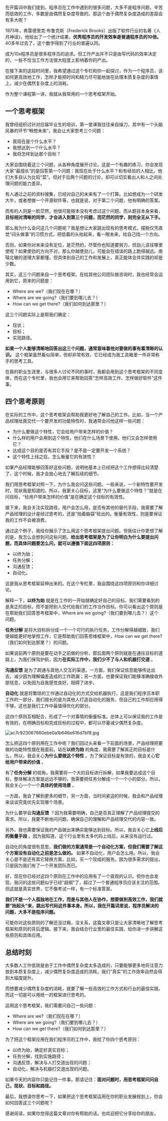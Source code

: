在开篇词中我们提到，程序员在工作中遇到的很多问题，大多不是程序问题，辛苦而低效的工作，多数是由偶然复杂度导致的。那这个由于偶然复杂度造成的差距会有多大呢？

1975年，弗雷德里克·布鲁克斯（Frederick Brooks）出版了软件行业的名著《人月神话》，他给出了一个统计结果，**优秀程序员的开发效率是普通程序员的10倍。** 40多年过去了，这个数字得到了行业的普遍认同。

成为10x程序员是很多程序员的追求。但工作产出并不只是由写代码的效率决定的，一些不恰当工作方法很大程度上影响着你的产出。

在接下来的这段时间里，我希望通过这个专栏和你一起探讨，作为一个程序员，该如何更高效地工作，怎样才能把时间和精力尽可能地放在处理本质复杂度的事情上，减少在偶然复杂度上的消耗。

作为整个课程第一讲，我就从我常用的一个思考框架开始。

## 一个思考框架

我曾经组织过针对应届毕业生的培训，第一堂课我往往亲自操刀，其中有一个头脑风暴的环节“畅想未来”，我会让大家思考三个问题：

 *  我现在是个什么水平？
 *  我想达到一个什么水平？
 *  我将怎样到达那个目标？

大家会围绕着这三个问题，从各种角度展开讨论。这是一个有趣的练习，你会发现大家“最擅长”的是回答第一个问题：我现在处于什么水平？和有经验的人相比，他们大多自认为比较“菜”。但对于后两个问题的讨论，却可以切实看出人和人之间处理问题的能力差异。

有人通过之前的资料搜集，已经对自己的未来有了一个打算。比如想成为一个研发大牛，或者想做一个开源软件等，也就是说，对于第二个问题，他有明确的答案。

而有的人则是一脸茫然，他很可能根本没有考虑过这个问题。而从题目本身来看，**目标相对清晰的同学，才会进入到第三个问题，而茫然的同学，则完全无从下手。** 

那么我为什么会问这几个问题呢？我是想让大家跳出现有的思考模式，摆脱仅凭直觉“闷头做事”的习惯方式，把低着的头抬起来，看一眼未来，给自己找一个方向。

否则，如果你对未来没有定位，是茫然的，尽管你也知道要努力，但劲儿该往哪里使呢？如果使劲的方向不对，那么你越使劲儿，可能会在错误的路上跑得越远。南辕北辙的道理大家都懂，但具体到自己的工作和发展上，真正能体会并实践的却是少数。

其实，这三个问题来自一个思考框架。在给其他公司团队做咨询时，我也经常会运用到它，原来的问题是：

 *  Where are we?（我们现在在哪？）
 *  Where are we going?（我们要到哪儿去？）
 *  How can we get there?（我们如何到达那里？）

这三个问题实际上是帮我们确定：

 *  现状；
 *  目标；
 *  实现路径。

**如果一个人能够清晰地回答出这三个问题，通常意味着他对要做的事有着清晰的认识。** 这个框架虽然看似简单，但却非常有效，它已经成为我工具箱里一件非常称手的思考工具。

在我的职业生涯里，与很多人讨论不同的事时，我都会用到这个思考框架的不同变体，而在这个专栏里，我也会用它来帮助回答“怎样高效工作、怎样做好软件”这件事。

## 四个思考原则

在实际的工作中，这个思考框架会帮助我更好地了解自己的工作。比如，当一个产品经理给我交代一个要开发的功能特性时，我通常会问他这样一些问题：

 *  为什么要做这个特性，它会给用户带来怎样的价值？
 *  什么样的用户会用到这个特性，他们在什么场景下使用，他们又会怎样使用它？
 *  达成这个目的是否有其它手段？是不是一定要开发一个系统？
 *  这个特性上线之后，怎么衡量它的有效性？

如果产品经理能够回答好这些问题，说明他基本上已经把这个工作想得比较清楚了，这个时候，我才会放心地去了解后续的细节。

我们用思考框架对照一下，为什么我会问这些问题。一般来说，一个新特性要开发时，现状我是知道的。所以，我更关心目标，这里“为什么要做这个特性？”就是在问目标，“给用户带来怎样的价值”是在确定这个目标的有效性。

接下来，我会关注实现路径，用户会怎么用，是否有其他的替代手段，我需要了解产品经理的设计是经过思考的，还是“拍着脑袋”给出的。衡量有效性，则是要保证我的工作不会被浪费。

通过这个例子，我给你展示了怎么用这个思考框架提出问题。但我估计你更想了解的是，我怎么会想到问这些问题。**给出思考框架是为了让你明白为什么要提出问题，而具体问题要怎么问，就可以遵循下面这四项原则：** 

 *  以终为始；
 *  任务分解；
 *  沟通反馈；
 *  自动化。

这是我从思考框架延伸出来的。在这个专栏里，我会围绕这四项原则和你详细讨论。

解释一下，**以终为始** 就是在工作的一开始就确定好自己的目标。我们需要看到的是真正的目标，而不是把别人交代给我们的工作当作目标。你可以看出这个原则是在帮助我们回答思考框架中，Where are we going?（我们要到哪儿去？）这个问题。

**任务分解** 是将大目标拆分成一个一个可行的执行任务，工作分解得越细致，我们便越能更好地掌控工作，它是帮助我们回答思维框架中，How can we get there?（我们如何到达那里？）的问题。

如果说前两个原则是要在动手之前做的分析，那后面两个原则就是在通往目标的道路上，为我们保驾护航，因为**在实际工作中，我们少不了与人和机器打交道** 。

**沟通反馈** 是为了疏通与其他人交互的渠道。一方面，我们保证信息能够传达出去，减少因为理解偏差造成的工作疏漏；另一方面，也要保证我们能够准确接收外部信息，以免因为自我感觉良好，阻碍了进步。

**自动化** 就是将繁琐的工作通过自动化的方式交给机器执行，这是我们程序员本职工作的一部分，我们擅长的是为其他人打造自动化的服务，但自己的工作却应用得不够，这也是我们工作中最值得优化的部分。

这四个原则互相配合，形成了一个对事情的衡量标准。总体上可以保证我的工作是有效的，在明确目标和完成目标的过程中，都可以尽量减少偶然复杂度。

![ac7c923067660ebe0a1b646e616d7bf8.jpg][]

怎么把这四个原则用在工作中呢？我们回过头来看一下前面的场景，产品经理把要做的功能特性摆在我面前。站在**以终为始** 的角度，我需要了解真正的目标是什么，所以，我会关心**为什么要做这个特性** 。为了保证目标是有效的，我会关心**它给用户带来的价值** 。

有了**任务分解** 的视角，我需要将一个大的目标进行拆解，如果我要达成这个目标，整体解决方案是远远不够的，我需要把任务分解成一个一个小的部分。所以，我会关心一个一个**具体的使用场景** 。

一方面，我会了解到更多的细节，另一方面，当时间紧迫的时候，我会和产品经理来谈谈究竟优先实现哪个场景。

为什么要学会**沟通反馈** ？因为我需要明确，自己是否真正理解了产品经理提交的需求。所以，我要不断地问问题，确保自己的理解和产品经理交代的内容一致。

另外，我也需要保证我的产品做出来确实能够达到目标。所以，我会关心它**上线后的衡量手段** 。因为我知道，这个行业里有太多代码上线后，从来没有运行过。

自动化的角度很有意思，**我们做的方案通常是一个自动化方案，但我们需要了解这个方案没有自动化之前是怎么做的。** 如果不自动化，用户会怎么用。所以，我会关心是不是还有其它替换方案，比如，买一个现成的服务。因为很多需求的提出，只是因为我们有了一个开发团队而已。

好，现在你已经对这四个原则在工作中的应用有了一个直观的认识。但你也会发现，我问的这些问题似乎已经“超纲”了，超过了一个普通程序员应该关注的范围。但这就是真实世界，它不像考试一样，有一个标准答案。

**我们不是一个人孤独地在工作，而是与其他人在协作，想要做到高效工作，我们就要“抬起头”来，跳出写代码这件事本身。所以，我在开篇词里说，程序员解决的问题，大多不是程序问题。** 

可能你对这些原则的了解还没过瘾，没关系，这篇文章只是让大家清晰地了解思考框架和原则的背后逻辑。接下来，我会结合行业里的最佳实践，给你进一步讲解这些原则和具体应用。

## 总结时刻

大多数人工作低效是由于工作中偶然复杂度太多造成的，只要能够更多地将注意力放到本质复杂度上，减少偶然复杂度造成的消耗，我们“真实”的工作效率自然会得到大幅度提升。

而想要减少偶然复杂度的消耗，就要了解一些高效的工作方式和行业的最佳实践，而这一切是可以用统一的框架进行思考的。

运用这个思考框架，我们需要问自己一些问题：

 *  Where are we?（我们现在在哪？）
 *  Where are we going?（我们要到哪儿去？）
 *  How can we get there?（我们如何到达那里？）

为了把这个框架应用在我们程序员的工作中，我给了你四个思考原则：

 *  以终为始，确定好真实目标；
 *  任务分解，找到实施路径；
 *  沟通反馈，解决与人打交道出现的问题；
 *  自动化，解决与机器打交道出现的问题。

如果今天的内容你只能记住一件事，那请记住：**面对问题时，用思考框架问问自己，现状、目标和路径。** 

最后，我想请你思考一下，如果把这个思考框架运用在你的职业发展规划上，你会如何回答这三个问题呢？

感谢阅读，如果你觉得这篇文章对你有帮助的话，也欢迎把它分享给你的朋友。


[ac7c923067660ebe0a1b646e616d7bf8.jpg]: https://static001.geekbang.org/resource/image/ac/f8/ac7c923067660ebe0a1b646e616d7bf8.jpg


